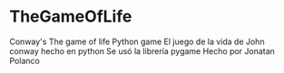 # TheGameOfLife
Conway's The game of life Python game
El juego de la vida de John conway hecho en python
Se usó la librería pygame
Hecho por Jonatan Polanco

